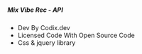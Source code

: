 # <h5>Mix Vibe Rec - API</h5>
* Dev By Codix.dev
* Licensed Code With Open Source Code
* Css & jquery library
